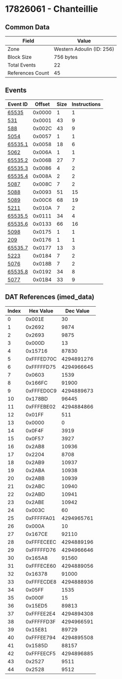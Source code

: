 # 17826061 - Chanteillie

## Common Data

| Field            | Value                     |
|------------------|---------------------------|
| Zone             | Western Adoulin (ID: 256) |
| Block Size       | 756 bytes                 |
| Total Events     | 22                        |
| References Count | 45                        |

## Events

| Event ID                | Offset   |   Size |   Instructions |
|-------------------------|----------|--------|----------------|
| [65535](./65535.md)     | 0x0000   |      1 |              1 |
| [531](./531.md)         | 0x0001   |     43 |              9 |
| [588](./588.md)         | 0x002C   |     43 |              9 |
| [5054](./5054.md)       | 0x0057   |      1 |              1 |
| [65535.1](./65535.1.md) | 0x0058   |     18 |              6 |
| [5062](./5062.md)       | 0x006A   |      1 |              1 |
| [65535.2](./65535.2.md) | 0x006B   |     27 |              7 |
| [65535.3](./65535.3.md) | 0x0086   |      4 |              2 |
| [65535.4](./65535.4.md) | 0x008A   |      2 |              2 |
| [5087](./5087.md)       | 0x008C   |      7 |              2 |
| [5088](./5088.md)       | 0x0093   |     51 |             15 |
| [5089](./5089.md)       | 0x00C6   |     68 |             19 |
| [5211](./5211.md)       | 0x010A   |      7 |              2 |
| [65535.5](./65535.5.md) | 0x0111   |     34 |              4 |
| [65535.6](./65535.6.md) | 0x0133   |     66 |             16 |
| [5098](./5098.md)       | 0x0175   |      1 |              1 |
| [209](./209.md)         | 0x0176   |      1 |              1 |
| [65535.7](./65535.7.md) | 0x0177   |     13 |              3 |
| [5223](./5223.md)       | 0x0184   |      7 |              2 |
| [5076](./5076.md)       | 0x018B   |      7 |              2 |
| [65535.8](./65535.8.md) | 0x0192   |     34 |              8 |
| [5077](./5077.md)       | 0x01B4   |     33 |              9 |

## DAT References (imed_data)

|   Index | Hex Value   |   Dec Value |
|---------|-------------|-------------|
|       0 | 0x001E      |          30 |
|       1 | 0x2692      |        9874 |
|       2 | 0x2693      |        9875 |
|       3 | 0x000D      |          13 |
|       4 | 0x15716     |       87830 |
|       5 | 0xFFFED70C  |  4294891276 |
|       6 | 0xFFFFFD75  |  4294966645 |
|       7 | 0x0603      |        1539 |
|       8 | 0x166FC     |       91900 |
|       9 | 0xFFFED0C9  |  4294889673 |
|      10 | 0x178BD     |       96445 |
|      11 | 0xFFFEBE02  |  4294884866 |
|      12 | 0x01FF      |         511 |
|      13 | 0x0000      |           0 |
|      14 | 0x0F4F      |        3919 |
|      15 | 0x0F57      |        3927 |
|      16 | 0x2AB8      |       10936 |
|      17 | 0x2204      |        8708 |
|      18 | 0x2AB9      |       10937 |
|      19 | 0x2ABA      |       10938 |
|      20 | 0x2ABB      |       10939 |
|      21 | 0x2ABC      |       10940 |
|      22 | 0x2ABD      |       10941 |
|      23 | 0x2ABE      |       10942 |
|      24 | 0x003C      |          60 |
|      25 | 0xFFFFFA01  |  4294965761 |
|      26 | 0x000A      |          10 |
|      27 | 0x167CE     |       92110 |
|      28 | 0xFFFECEEC  |  4294889196 |
|      29 | 0xFFFFFD76  |  4294966646 |
|      30 | 0x165A8     |       91560 |
|      31 | 0xFFFECE60  |  4294889056 |
|      32 | 0x16378     |       91000 |
|      33 | 0xFFFECDE8  |  4294888936 |
|      34 | 0x05FF      |        1535 |
|      35 | 0x000F      |          15 |
|      36 | 0x15ED5     |       89813 |
|      37 | 0xFFFEE2E4  |  4294894308 |
|      38 | 0xFFFFFD3F  |  4294966591 |
|      39 | 0x15E81     |       89729 |
|      40 | 0xFFFEE794  |  4294895508 |
|      41 | 0x1585D     |       88157 |
|      42 | 0xFFFEECF5  |  4294896885 |
|      43 | 0x2527      |        9511 |
|      44 | 0x2528      |        9512 |
